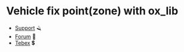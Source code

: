 # Vehicle fix point(zone) with ox_lib

- [Support](https://discord.gg/r6KGT3fekE) 🪒
- [Forum](https://forum.cfx.re/u/jocyhu) 🐌
- [Tebex](https://jocy5m.tebex.io/) 💲
